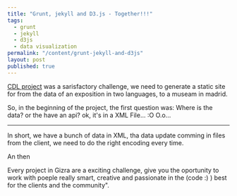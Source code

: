 ```yaml
---
title: "Grunt, jekyll and D3.js - Together!!!"
tags: 
  - grunt
  - jekyll
  - d3js
  - data visualization
permalink: "/content/grunt-jekyll-and-d3js"
layout: post
published: true
---
```


[CDL project](http://gizra.github.io/CDL/) was a sarisfactory challenge, we need to generate a static site for from the data of an exposition in two languages, to a museam in madrid.

So, in the beginning of the project, the first question was: Where is the data? or the have an api? ok, it's in a XML File... :O O.o...

<!-- more -->

---

In short, we have a bunch of data in XML, tha data update comming in files from the client, we need to do the right encoding every time.

An then


Every project in Gizra are a exciting challenge, give you the oportunity to work with poeple really smart, creative and passionate in the (code :) ) best for the clients and the community".